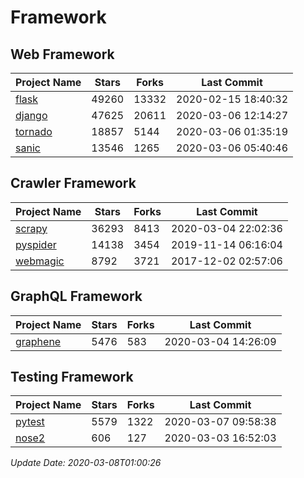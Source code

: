 # Framework

## Web Framework

| Project Name | Stars | Forks | Last Commit |
| ------------ | ----- | ----- | ----------- |
| [flask](https://github.com/pallets/flask) | 49260 | 13332 | 2020-02-15 18:40:32 |
| [django](https://github.com/django/django) | 47625 | 20611 | 2020-03-06 12:14:27 |
| [tornado](https://github.com/tornadoweb/tornado) | 18857 | 5144 | 2020-03-06 01:35:19 |
| [sanic](https://github.com/huge-success/sanic) | 13546 | 1265 | 2020-03-06 05:40:46 |

## Crawler Framework

| Project Name | Stars | Forks | Last Commit |
| ------------ | ----- | ----- | ----------- |
| [scrapy](https://github.com/scrapy/scrapy) | 36293 | 8413 | 2020-03-04 22:02:36 |
| [pyspider](https://github.com/binux/pyspider) | 14138 | 3454 | 2019-11-14 06:16:04 |
| [webmagic](https://github.com/code4craft/webmagic) | 8792 | 3721 | 2017-12-02 02:57:06 |

## GraphQL Framework

| Project Name | Stars | Forks | Last Commit |
| ------------ | ----- | ----- | ----------- |
| [graphene](https://github.com/graphql-python/graphene) | 5476 | 583 | 2020-03-04 14:26:09 |

## Testing Framework

| Project Name | Stars | Forks | Last Commit |
| ------------ | ----- | ----- | ----------- |
| [pytest](https://github.com/pytest-dev/pytest) | 5579 | 1322 | 2020-03-07 09:58:38 |
| [nose2](https://github.com/nose-devs/nose2) | 606 | 127 | 2020-03-03 16:52:03 |

*Update Date: 2020-03-08T01:00:26*